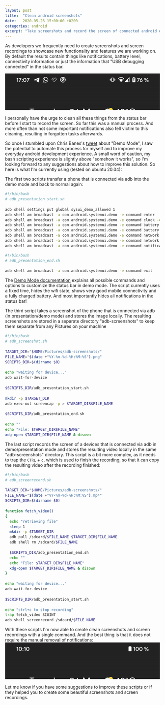 ```yaml
---
layout: post
title:  "Clean android screenshots"
date:   2020-05-26 15:00:00 +0200
categories: android
excerpt: "Take screenshots and record the screen of connected android devices automatically with a clean statusbar and without any notifications"
---
```


As developers we frequently need to create screenshots and screen recordings to showcase new functionality and features we are working on. By default the results contain things like notifications, battery level, connectivity information or just the information that "USB debugging connected" in the status bar.

![Messy status bar in android screenshot](/assets/img/android-screenshot-cluttered.png)

I personally have the urge to clean all these things from the status bar before I start to record the screen. So far this was a manual process. And more often than not some important notifications also fell victim to this cleaning, resulting in forgotten tasks afterwards.

So once I stumbled upon Chris Banes's [tweet](https://twitter.com/chrisbanes/status/1258397404606484481) about "Demo Mode", I saw the potential to automate this process for myself and to improve my everyday android development experience. A small word of caution, my bash scripting experience is slightly above "somehow it works", so I'm looking forward to any suggestions about how to improve this solution. So here is what I'm currently using (tested on ubuntu 20.04):

The first two scripts transfer a phone that is connected via adb into the demo mode and back to normal again:

```sh
#!/bin/bash
# adb_presentation_start.sh

adb shell settings put global sysui_demo_allowed 1
adb shell am broadcast -a com.android.systemui.demo -e command enter
adb shell am broadcast -a com.android.systemui.demo -e command clock -e hhmm 1010
adb shell am broadcast -a com.android.systemui.demo -e command battery -e plugged false
adb shell am broadcast -a com.android.systemui.demo -e command battery -e level 100
adb shell am broadcast -a com.android.systemui.demo -e command network -e wifi hide
adb shell am broadcast -a com.android.systemui.demo -e command network -e mobile show -e datatype none -e level 4g
adb shell am broadcast -a com.android.systemui.demo -e command notifications -e visible false

```

```sh
#!/bin/bash
# adb_presentation_end.sh

adb shell am broadcast -a com.android.systemui.demo -e command exit

```
The [Demo Mode documentation](https://android.googlesource.com/platform/frameworks/base/+/HEAD/packages/SystemUI/docs/demo_mode.md) explains all possible commands and options to customize the status bar in demo mode.
The script currently uses a fixed time, hides the wifi state, shows very good mobile connectivity and a fully charged battery. And most importantly hides all notifications in the status bar!

The third script takes a screenshot of the phone that is connected via adb (in presentation/demo mode) and stores the image locally. The resulting screenshots are stored in a separate directory "adb-screenshots" to keep them separate from any Pictures on your machine

```sh
#!/bin/bash
# adb_screenshot.sh

TARGET_DIR="$HOME/Pictures/adb-screenshots/"
FILE_NAME="$(date +"%Y-%m-%d-%H:%M:%S").png"
SCRIPTS_DIR=$(dirname $0)

echo "waiting for device..."
adb wait-for-device

$SCRIPTS_DIR/adb_presentation_start.sh

mkdir -p $TARGET_DIR
adb exec-out screencap -p > $TARGET_DIR$FILE_NAME

$SCRIPTS_DIR/adb_presentation_end.sh

echo ""
echo "File: $TARGET_DIR$FILE_NAME"
xdg-open $TARGET_DIR$FILE_NAME & disown

```

The last script records the screen of a devices that is connected via adb in demo/presentation mode and stores the resulting video locally in the same "adb-screenshots" directory. This script is a bit more complex, as it needs to trap the `CTRL` + `c`, which is used to finish the recording, so that it can copy the resulting video after the recording finished:
```sh
#!/bin/bash
# adb_screenrecord.sh

TARGET_DIR="$HOME/Pictures/adb-screenshots/"
FILE_NAME="$(date +"%Y-%m-%d-%H:%M:%S").mp4"
SCRIPTS_DIR=$(dirname $0) 

function fetch_video()
{
  echo "retrieving file"
  sleep 1
  mkdir -p $TARGET_DIR
  adb pull /sdcard/$FILE_NAME $TARGET_DIR$FILE_NAME
  adb shell rm /sdcard/$FILE_NAME

  $SCRIPTS_DIR/adb_presentation_end.sh
  echo ""
  echo "File: $TARGET_DIR$FILE_NAME"
  xdg-open $TARGET_DIR$FILE_NAME & disown
}

echo "waiting for device..."
adb wait-for-device

$SCRIPTS_DIR/adb_presentation_start.sh

echo "ctrl+c to stop recording"
trap fetch_video SIGINT
adb shell screenrecord /sdcard/$FILE_NAME

```

With these scripts I'm now able to create clean screenshots and screen recordings with a single command. And the best thing is that it does not require the manual removal of notifications:
![Clean status bar in android screenshot](/assets/img/android-screenshot-clean.png)

Let me know if you have some suggestions to improve these scripts or if they helped you to create some beautiful screenshots and screen recordings.
